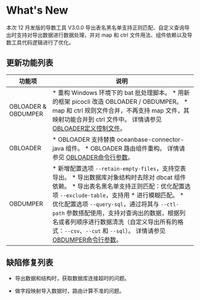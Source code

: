 What's New 
===============================

本次 12 月发版的导数工具 V3.0.0 导出表名黑名单支持正则匹配、自定义查询导出时支持对导出数据进行数据处理，并对 map 和 ctrl 文件用法、组件依赖以及导数工具代码逻辑进行了优化。

更新功能列表 
---------------------------



|         功能项          |                                                                                                                                                                                                                                                                                              说明                                                                                                                                                                                                                                                                                               |
|----------------------|-----------------------------------------------------------------------------------------------------------------------------------------------------------------------------------------------------------------------------------------------------------------------------------------------------------------------------------------------------------------------------------------------------------------------------------------------------------------------------------------------------------------------------------------------------------------------------------------------|
| OBLOADER \& OBDUMPER | * 重构 Windows 环境下的 bat 批处理脚本。   * 用新的框架 picocli 改造 OBLOADER / OBDUMPER。   * map 和 ctrl 规则文件合并，不再支持 map 文件，其映射功能合并到 ctrl 文件中。 详情请参见 [OBLOADER](/en-US/2.OBLOADER/2.obloader-user-guide/5.obloader-data-processing/1.obloader-define-control-files.md)[定义](/en-US/2.OBLOADER/2.obloader-user-guide/5.obloader-data-processing/1.obloader-define-control-files.md)[控制文件](/en-US/2.OBLOADER/2.obloader-user-guide/5.obloader-data-processing/1.obloader-define-control-files.md)。                                                                                                                                                            |
| OBLOADER             | * OBLOADER 支持替换 oceanbase-connector-java 组件。   * OBLOADER 路由组件重构。 详情请参见 [OBLOADER](/en-US/2.OBLOADER/2.obloader-user-guide/3.obloader-connand-line-options.md)[命](/en-US/2.OBLOADER/2.obloader-user-guide/3.obloader-connand-line-options.md)[令行参数](/en-US/2.OBLOADER/2.obloader-user-guide/3.obloader-connand-line-options.md)。                                                                                                                                                                                                                                                        |
| OBDUMPER             | * 新增配置选项 `--retain-empty-files`，支持空表导出。   * 导出数据库对象结构时去除对 dbcat 组件依赖。   * 导出表名黑名单支持正则匹配：优化配置选项 `--exclude-table`，支持用 \* 进行模糊匹配。   * 优化配置选项 `--query-sql`，通过将其与 `--ctl-path` 参数搭配使用，支持对查询出的数据，根据列名或者列顺序进行数据清洗（自定义导出所有的格式：`--csv`、`--cut` 和 `--sql`）。 详情请参见 [OBDUMPER](/en-US/3.OBDUMPER/2.obdumper-user-guide/3.obdumper-connand-line-options.md)[命](/en-US/3.OBDUMPER/2.obdumper-user-guide/3.obdumper-connand-line-options.md)[令行参数](/en-US/3.OBDUMPER/2.obdumper-user-guide/3.obdumper-connand-line-options.md)。    |



缺陷修复列表 
---------------------------

* 导出数据和结构时，获取数据库连接超时的问题。

  

* 做字段映射导入数据时，路由计算不准的问题。

  



